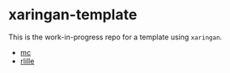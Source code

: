 # xaringan-template

<!-- badges: start -->
<!-- badges: end -->

This is the work-in-progress repo for a template using `xaringan`.

* [mc](https://m.canouil.fr/xaringan-template/mc.html)
* [rlille](https://m.canouil.fr/xaringan-template/rlille.html)
